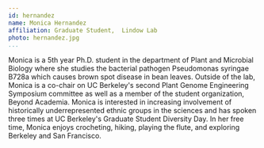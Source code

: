 ```yaml
---
id: hernandez
name: Monica Hernandez
affiliation: Graduate Student,	Lindow Lab
photo: hernandez.jpg
...
```


Monica is a 5th year Ph\.D\. student in the department of Plant and Microbial
Biology where she studies the bacterial pathogen Pseudomonas syringae B728a
which causes brown spot disease in bean leaves. Outside of the lab, Monica is a
co-chair on UC Berkeley\'s second Plant Genome Engineering Symposium committee
as well as a member of the student organization, Beyond Academia.  Monica is
interested in increasing involvement of historically underrepresented ethnic
groups in the sciences and has spoken three times at UC Berkeley\'s Graduate
Student Diversity Day. In her free time, Monica enjoys crocheting, hiking,
playing the flute, and exploring Berkeley and San Francisco. 
